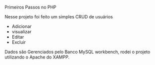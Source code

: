 Primeiros Passos no PHP

Nesse projeto foi feito um simples CRUD de usuários 
- Adicionar
- visualizar
- Editar
- Excluir

 Dados são Gerenciados pelo Banco MySQL workbench, rodei o projeto utilizando o Apache do XAMPP.
  

